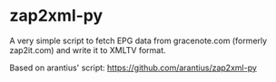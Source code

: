 # zap2xml-py
A very simple script to fetch EPG data from gracenote.com (formerly zap2it.com) and write it to XMLTV format.

Based on arantius' script:
https://github.com/arantius/zap2xml-py
